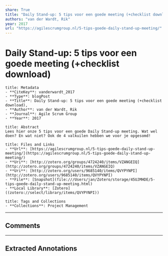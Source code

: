 ```yaml
---
share: True
title: "Daily Stand-up: 5 tips voor een goede meeting (+checklist download)"
authors: "van der Wardt, Rik"
year: 2017
url: "https://agilescrumgroup.nl/5-tips-goede-daily-stand-up-meeting/"
---
```

# Daily Stand-up: 5 tips voor een goede meeting (+checklist download)

```ad-info
title: Metadata
- **CiteKey**: vanderwardt_2017
- **Type**: blogPost
- **Title**: Daily Stand-up: 5 tips voor een goede meeting (+checklist download), 
- **Author**: van der Wardt, Rik
- **Journal**: Agile Scrum Group 
- **Year**: 2017 
```

```ad-quote
title: Abstract
Lees hier onze 5 tips voor een goede Daily Stand-up meeting. Wat wel doen? En wat niet? Ook de 4 valkuilen hebben we voor je opgesomd!
```

```ad-abstract
title: Files and Links
- **Url**: [https://agilescrumgroup.nl/5-tips-goede-daily-stand-up-meeting/](https://agilescrumgroup.nl/5-tips-goede-daily-stand-up-meeting/)
- **Uri**: [http://zotero.org/groups/4724240/items/VZANGEIQ](http://zotero.org/groups/4724240/items/VZANGEIQ)
- **Uri**: [http://zotero.org/users/9685140/items/QVYPYNPI](http://zotero.org/users/9685140/items/QVYPYNPI)
- **File**: [Snapshot](file:///Users/jan/Zotero/storage/45UJMHDE/5-tips-goede-daily-stand-up-meeting.html)
- **Local Library**: [Zotero]((zotero://select/library/items/QVYPYNPI))
```

```ad-note
title: Tags and Collections
- **Collections**: Project Management
```


----

## Comments



----

## Extracted Annotations